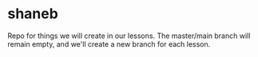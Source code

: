 # shaneb

Repo for things we will create in our lessons. The master/main branch will remain empty, and we'll create a new branch for each lesson.

